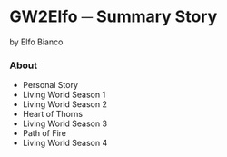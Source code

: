 # GW2Elfo ─ Summary Story
by Elfo Bianco

### About
* Personal Story
* Living World Season 1
* Living World Season 2
* Heart of Thorns
* Living World Season 3
* Path of Fire
* Living World Season 4
